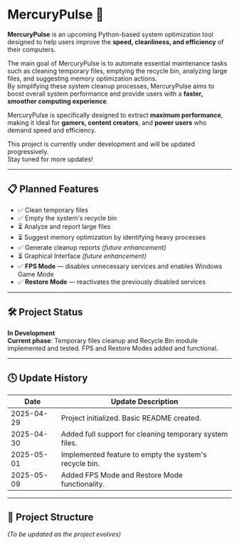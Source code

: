 # MercuryPulse 🚀  
**MercuryPulse** is an upcoming Python-based system optimization tool designed to help users improve the **speed, cleanliness, and efficiency** of their computers.

The main goal of MercuryPulse is to automate essential maintenance tasks such as cleaning temporary files, emptying the recycle bin, analyzing large files, and suggesting memory optimization actions.  
By simplifying these system cleanup processes, MercuryPulse aims to boost overall system performance and provide users with a **faster, smoother computing experience**.

MercuryPulse is specifically designed to extract **maximum performance**, making it ideal for **gamers, content creators**, and **power users** who demand speed and efficiency.

This project is currently under development and will be updated progressively.  
Stay tuned for more updates!

---

## 📋 Planned Features
- ✅ Clean temporary files  
- ✅ Empty the system's recycle bin  
- ⏳ Analyze and report large files  
- ⏳ Suggest memory optimization by identifying heavy processes  
- ✅ Generate cleanup reports *(future enhancement)*  
- ⏳ Graphical Interface *(future enhancement)*  
- ✅ **FPS Mode** — disables unnecessary services and enables Windows Game Mode  
- ✅ **Restore Mode** — reactivates the previously disabled services

---

## 🛠 Project Status  
**In Development**  
**Current phase**: Temporary files cleanup and Recycle Bin module implemented and tested. FPS and Restore Modes added and functional.

---

## 🕓 Update History  

| Date       | Update Description                                      |
|------------|----------------------------------------------------------|
| 2025-04-29 | Project initialized. Basic README created.              |
| 2025-04-30 | Added full support for cleaning temporary system files. |
| 2025-05-01 | Implemented feature to empty the system's recycle bin.  |
| 2025-05-09 | Added FPS Mode and Restore Mode functionality.          |

---

## 📁 Project Structure  
*(To be updated as the project evolves)*
